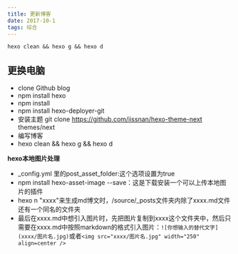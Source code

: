 ```yaml
---
title: 更新博客
date: 2017-10-1
tags: 综合
---
```

`hexo clean && hexo g && hexo d`

更换电脑
-------
* clone Github blog
* npm install hexo
* npm install
* npm install hexo-deployer-git
* 安装主题 git clone https://github.com/iissnan/hexo-theme-next themes/next
* 编写博客
* hexo clean && hexo g && hexo d

**hexo本地图片处理**
* _config.yml 里的post_asset_folder:这个选项设置为true
* npm install hexo-asset-image --save：这是下载安装一个可以上传本地图片的插件
* hexo n "xxxx"来生成md博文时，/source/_posts文件夹内除了xxxx.md文件还有一个同名的文件夹
* 最后在xxxx.md中想引入图片时，先把图片复制到xxxx这个文件夹中，然后只需要在xxxx.md中按照markdown的格式引入图片：`![你想输入的替代文字](xxxx/图片名.jpg)`或者`<img src="xxxx/图片名.jpg" width="250" align=center />`


